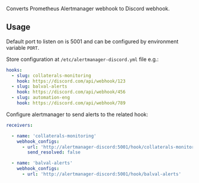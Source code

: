 Converts Prometheus Alertmanager webhook to Discord webhook.

## Usage

Default port to listen on is 5001 and can be configured by environment variable `PORT`.

Store configuration at `/etc/alertmanager-discord.yml` file e.g.:

```yaml
hooks:
  - slug: collaterals-monitoring
    hook: https://discord.com/api/webhook/123
  - slug: balval-alerts
    hook: https://discord.com/api/webhook/456
  - slug: automation-eng
    hook: https://discord.com/api/webhook/789
```

Configure alertmanager to send alerts to the related hook:

```yaml
receivers:

  - name: 'collaterals-monitoring'
    webhook_configs:
      - url: 'http://alertmanager-discord:5001/hook/collaterals-monitoring'
        send_resolved: false

  - name: 'balval-alerts'
    webhook_configs:
      - url: 'http://alertmanager-discord:5001/hook/balval-alerts'
```
